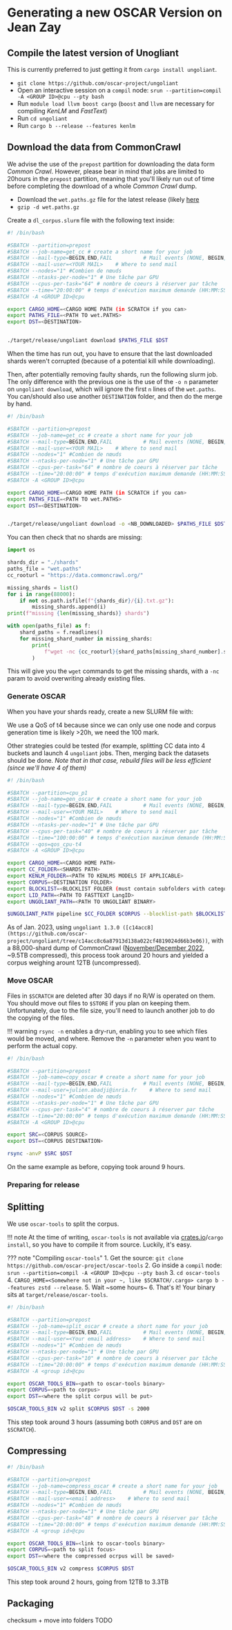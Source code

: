 # Generating a new OSCAR Version on Jean Zay

## Compile the latest version of Unogliant

This is currently preferred to just getting it from `cargo install ungoliant`.

- `git clone https://github.com/oscar-project/ungoliant`
- Open an interactive session on a `compil` node: `srun --partition=compil -A <GROUP ID>@cpu --pty bash`
- Run `module load llvm boost cargo` (`boost` and `llvm` are necessary for compiling _KenLM_ and _FastText_)
- Run `cd ungoliant`
- Run `cargo b --release --features kenlm`

## Download the data from CommonCrawl

We advise the use of the `prepost` partition for downloading the data form _Common Crawl_. However, please bear in mind that jobs are limited to 20hours in the `prepost` partition, meaning that you'll likely run out of time before completing the download of a whole _Common Crawl_ dump.

- Download the `wet.paths.gz` file for the latest release (likely [here](https://commoncrawl.org/connect/blog/)
- `gzip -d wet.paths.gz`

Create a `dl_corpus.slurm` file with the following text inside:

```bash
#! /bin/bash

#SBATCH --partition=prepost
#SBATCH --job-name=get_cc # create a short name for your job
#SBATCH --mail-type=BEGIN,END,FAIL          # Mail events (NONE, BEGIN, END, FAIL, ALL)
#SBATCH --mail-user=<YOUR MAIL>    # Where to send mail
#SBATCH --nodes="1" #Combien de nœuds
#SBATCH --ntasks-per-node="1" # Une tâche par GPU
#SBATCH --cpus-per-task="64" # nombre de coeurs à réserver par tâche
#SBATCH --time="20:00:00" # temps d'exécution maximum demande (HH:MM:SS)
#SBATCH -A <GROUP ID>@cpu

export CARGO_HOME=<CARGO HOME PATH (in SCRATCH if you can>
export PATHS_FILE=<PATH TO wet.PATHS>
export DST=<DESTINATION>


./target/release/ungoliant download $PATHS_FILE $DST
```

When the time has run out, you have to ensure that the last downloaded shards weren't corrupted (because of a potential kill while downloading).

Then, after potentially removing faulty shards, run the following slurm job.
The only difference with the previous one is the use of the `-o n` parameter on `ungoliant download`, which will ignore the first `n` lines of the `wet.paths`.
You can/should also use another `DESTINATION` folder, and then do the merge by hand.

```bash
#! /bin/bash

#SBATCH --partition=prepost
#SBATCH --job-name=get_cc # create a short name for your job
#SBATCH --mail-type=BEGIN,END,FAIL          # Mail events (NONE, BEGIN, END, FAIL, ALL)
#SBATCH --mail-user=<YOUR MAIL>    # Where to send mail
#SBATCH --nodes="1" #Combien de nœuds
#SBATCH --ntasks-per-node="1" # Une tâche par GPU
#SBATCH --cpus-per-task="64" # nombre de coeurs à réserver par tâche
#SBATCH --time="20:00:00" # temps d'exécution maximum demande (HH:MM:SS)
#SBATCH -A <GROUP ID>@cpu

export CARGO_HOME=<CARGO HOME PATH (in SCRATCH if you can>
export PATHS_FILE=<PATH TO wet.PATHS>
export DST=<DESTINATION>


./target/release/ungoliant download -o <NB_DOWNLOADED> $PATHS_FILE $DST
```

You can then check that no shards are missing:

```py
import os

shards_dir = "./shards"
paths_file = "wet.paths"
cc_rooturl = "https://data.commoncrawl.org/"

missing_shards = list()
for i in range(88000):
    if not os.path.isfile(f"{shards_dir}/{i}.txt.gz"):
        missing_shards.append(i)
print(f"missing {len(missing_shards)} shards")

with open(paths_file) as f:
    shard_paths = f.readlines()
    for missing_shard_number in missing_shards:
        print(
            f"wget -nc {cc_rooturl}{shard_paths[missing_shard_number].strip()} -O {missing_shard_number}.txt.gz"
        )
```

This will give you the `wget` commands to get the missing shards, with a `-nc` param to avoid overwriting already existing files.

### Generate OSCAR

When you have your shards ready, create a new SLURM file with:

We use a QoS of t4 because since we can only use one node and corpus generation time is likely >20h, we need the 100 mark.

Other strategies could be tested (for example, splitting CC data into 4 buckets and launch 4 `ungoliant` jobs.
Then, merging back the datasets should be done.
*Note that in that case, rebuild files will be less efficient (since we'll have 4 of them)*

```bash
#! /bin/bash

#SBATCH --partition=cpu_p1
#SBATCH --job-name=gen_oscar # create a short name for your job
#SBATCH --mail-type=BEGIN,END,FAIL          # Mail events (NONE, BEGIN, END, FAIL, ALL)
#SBATCH --mail-user=<YOUR MAIL>    # Where to send mail
#SBATCH --nodes="1" #Combien de nœuds
#SBATCH --ntasks-per-node="1" # Une tâche par GPU
#SBATCH --cpus-per-task="40" # nombre de coeurs à réserver par tâche
#SBATCH --time="100:00:00" # temps d'exécution maximum demande (HH:MM:SS)
#SBATCH --qos=qos_cpu-t4
#SBATCH -A <GROUP ID>@cpu

export CARGO_HOME=<CARGO HOME PATH>
export CC_FOLDER=<SHARDS PATH>
export KENLM_FOLDER=<PATH TO KENLMS MODELS IF APPLICABLE>
export CORPUS=<DESTINATION FOLDER>
export BLOCKLIST=<BLOCKLIST FOLDER (must contain subfolders with category names..)>
export LID_PATH=<PATH TO FASTTEXT LangID>
export UNGOLIANT_PATH=<PATH TO UNGOLIANT BINARY>

$UNGOLIANT_PATH pipeline $CC_FOLDER $CORPUS --blocklist-path $BLOCKLIST --kenlms-path $KENLM_FOLDER --lid-path $LID_PATH
```

As of Jan. 2023, using `ungoliant 1.3.0 ([c14acc8](https://github.com/oscar-project/ungoliant/tree/c14acc8c6a87913d138a022cf4819024d66b3e06))`, with a 88,000-shard dump of CommonCrawl ([November/December 2022](https://commoncrawl.org/2022/12/nov-dec-2022-crawl-archive-now-available/), ~9.5TB compressed), this process took around 20 hours and yielded a corpus weighing arount 12TB (uncompressed).

### Move OSCAR

Files in `$SCRATCH` are deleted after 30 days if no R/W is operated on them. You should move out files to `$STORE` if you plan on keeping them. 
Unfortunately, due to the file size, you'll need to launch another job to do the copying of the files.

!!! warning
    `rsync -n` enables a dry-run, enabling you to see which files would be moved, and where. Remove the `-n` parameter when you want to perform the actual copy.
```bash
#! /bin/bash

#SBATCH --partition=prepost
#SBATCH --job-name=copy_oscar # create a short name for your job
#SBATCH --mail-type=BEGIN,END,FAIL          # Mail events (NONE, BEGIN, END, FAIL, ALL)
#SBATCH --mail-user=julien.abadji@inria.fr    # Where to send mail
#SBATCH --nodes="1" #Combien de nœuds
#SBATCH --ntasks-per-node="1" # Une tâche par GPU
#SBATCH --cpus-per-task="4" # nombre de coeurs à réserver par tâche
#SBATCH --time="20:00:00" # temps d'exécution maximum demande (HH:MM:SS)
#SBATCH -A <GROUP ID>@cpu

export SRC=<CORPUS SOURCE>
export DST=<CORPUS DESTINATION>

rsync -anvP $SRC $DST
```

On the same example as before, copying took around 9 hours.

### Preparing for release

## Splitting
We use `oscar-tools` to split the corpus.

!!! note
    At the time of writing, `oscar-tools` is not available via [crates.io](crates.io)/`cargo install`, so you have to compile it from source. Luckily, it's easy.
    
??? note "Compiling `oscar-tools`"
    1. Get the source: `git clone https://github.com/oscar-project/oscar-tools`
    2. Go inside a `compil` node: ` srun --partition=compil -A <GROUP ID>@cpu --pty bash`
    3. `cd oscar-tools`
    4. `CARGO_HOME=<Somewhere not in your ~, like $SCRATCH/.cargo> cargo b --features zstd --release`.
    5. Wait ~some hours~ 
    6. That's it! Your binary sits at `target/release/oscar-tools`.

```bash
#! /bin/bash

#SBATCH --partition=prepost
#SBATCH --job-name=split_oscar # create a short name for your job
#SBATCH --mail-type=BEGIN,END,FAIL          # Mail events (NONE, BEGIN, END, FAIL, ALL)
#SBATCH --mail-user=<Your email address>    # Where to send mail
#SBATCH --nodes="1" #Combien de nœuds
#SBATCH --ntasks-per-node="1" # Une tâche par GPU
#SBATCH --cpus-per-task="10" # nombre de coeurs à réserver par tâche
#SBATCH --time="20:00:00" # temps d'exécution maximum demande (HH:MM:SS)
#SBATCH -A <group id>@cpu

export OSCAR_TOOLS_BIN=<path to oscar-tools binary>
export CORPUS=<path to corpus>
export DST=<where the split corpus will be put>

$OSCAR_TOOLS_BIN v2 split $CORPUS $DST -s 2000
```

This step took around 3 hours (assuming both `CORPUS` and `DST` are on `$SCRATCH`).

## Compressing

```bash
#! /bin/bash

#SBATCH --partition=prepost
#SBATCH --job-name=compress_oscar # create a short name for your job
#SBATCH --mail-type=BEGIN,END,FAIL          # Mail events (NONE, BEGIN, END, FAIL, ALL)
#SBATCH --mail-user=<email address>    # Where to send mail
#SBATCH --nodes="1" #Combien de nœuds
#SBATCH --ntasks-per-node="1" # Une tâche par GPU
#SBATCH --cpus-per-task="48" # nombre de coeurs à réserver par tâche
#SBATCH --time="20:00:00" # temps d'exécution maximum demande (HH:MM:SS)
#SBATCH -A <group id>@cpu

export OSCAR_TOOLS_BIN=<link to oscar-tools binary>
export CORPUS=<path to split focus>
export DST=<where the compressed ocrpus will be saved>

$OSCAR_TOOLS_BIN v2 compress $CORPUS $DST
```

This step took around 2 hours, going from 12TB to 3.3TB

## Packaging

checksum + move into folders
TODO
